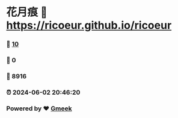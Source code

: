 # 花月痕 :link: https://ricoeur.github.io/ricoeur 
### :page_facing_up: [10](https://ricoeur.github.io/ricoeur/tag.html) 
### :speech_balloon: 0 
### :hibiscus: 8916 
### :alarm_clock: 2024-06-02 20:46:20 
### Powered by :heart: [Gmeek](https://github.com/Meekdai/Gmeek)
